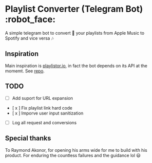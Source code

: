 # Playlist Converter (Telegram Bot) :robot_face:

A simple telegram bot to convert :repeat: your playlists from Apple Music to Spotify and vice versa :notes:

## Inspiration

Main inspiration is [playlistor.io](https://playlistor.io/), in fact the bot depends on its API at the momemt. See [repo](https://github.com/akornor/playlistor).

## TODO

- [ ] Add suport for URL expansion
- [ x ] Fix playlist link hard code
- [ x ] Imporve user input sanitization
- [ ] Log all request and conversions

## Special thanks

To Raymond Akonor, for opening his arms wide for me to build with his product.
For enduring the countless failures and the guidance lol :smiley:
